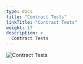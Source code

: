 ```yaml
---
type: docs
title: "Contract Tests"
linkTitle: "Contract Tests"
weight: 17
description: >
  Contract Tests
---
```


![Contract Tests](/images/bootcamp-slides/automated-tests-bootcamp/Slide17.PNG)
